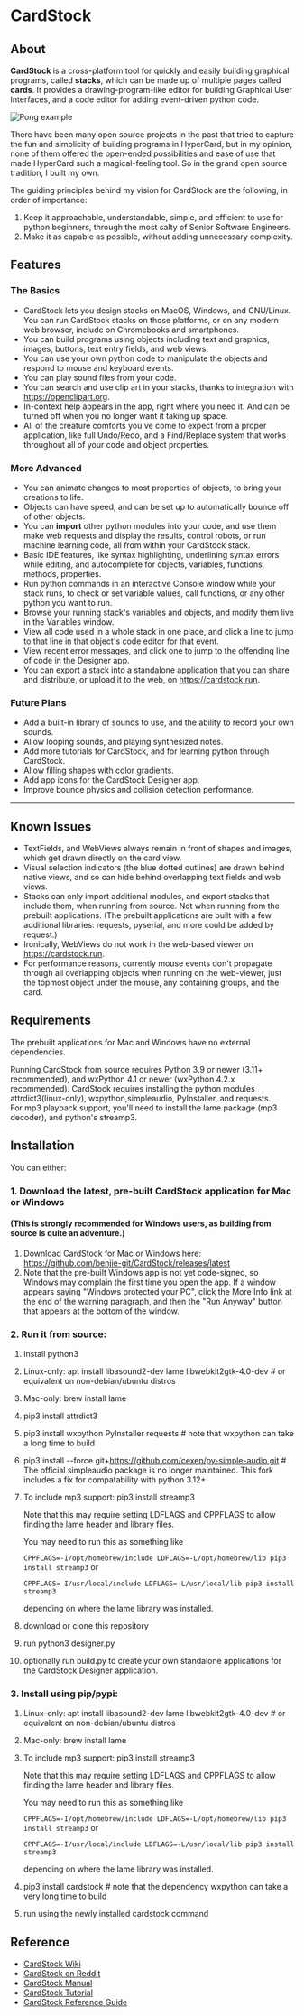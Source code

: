 # CardStock

## About

**CardStock** is a cross-platform tool for quickly and easily building graphical programs, called **stacks**, which can be made up of multiple pages called **cards**.  It provides a drawing-program-like editor for building Graphical User Interfaces, and a code editor for adding event-driven python code.

![Pong example](https://github.com/benjie-git/CardStock/wiki/images/pong.png?raw=true)

There have been many open source projects in the past that tried to capture the fun and simplicity of building programs in HyperCard, but in my opinion, none of them offered the open-ended possibilities and ease of use that made HyperCard such a magical-feeling tool.  So in the grand open source tradition, I built my own.

The guiding principles behind my vision for CardStock are the following, in order of importance:
1. Keep it approachable, understandable, simple, and efficient to use for python beginners, through the most salty of Senior Software Engineers.
2. Make it as capable as possible, without adding unnecessary complexity.

## Features

### The Basics
* CardStock lets you design stacks on MacOS, Windows, and GNU/Linux.  You can run CardStock stacks on those platforms, or on any modern web browser, include on Chromebooks and smartphones.
* You can build programs using objects including text and graphics, images, buttons, text entry fields, and web views.
* You can use your own python code to manipulate the objects and respond to mouse and keyboard events.
* You can play sound files from your code.
* You can search and use clip art in your stacks, thanks to integration with https://openclipart.org.
* In-context help appears in the app, right where you need it.  And can be turned off when you no longer want it taking up space.
* All of the creature comforts you've come to expect from a proper application, like full Undo/Redo, and a Find/Replace system that works throughout all of your code and object properties.

### More Advanced
* You can animate changes to most properties of objects, to bring your creations to life.
* Objects can have speed, and can be set up to automatically bounce off of other objects.
* You can **import** other python modules into your code, and use them make web requests and display the results, control robots, or run machine learning code, all from within your CardStock stack.
* Basic IDE features, like syntax highlighting, underlining syntax errors while editing, and autocomplete for objects, variables, functions, methods, properties.
* Run python commands in an interactive Console window while your stack runs, to check or set variable values, call functions, or any other python you want to run.
* Browse your running stack's variables and objects, and modify them live in the Variables window.
* View all code used in a whole stack in one place, and click a line to jump to that line in that object's code editor for that event.
* View recent error messages, and click one to jump to the offending line of code in the Designer app.
* You can export a stack into a standalone application that you can share and distribute, or upload it to the web, on https://cardstock.run.

### Future Plans
* Add a built-in library of sounds to use, and the ability to record your own sounds.
* Allow looping sounds, and playing synthesized notes.
* Add more tutorials for CardStock, and for learning python through CardStock.
* Allow filling shapes with color gradients.
* Add app icons for the CardStock Designer app.
* Improve bounce physics and collision detection performance.

________
## Known Issues
* TextFields, and WebViews always remain in front of shapes and images, which get drawn directly on the card view.
* Visual selection indicators (the blue dotted outlines) are drawn behind native views, and so can hide behind overlapping text fields and web views.
* Stacks can only import additional modules, and export stacks that include them, when running from source.  Not when running from the prebuilt applications. (The prebuilt applications are built with a few additional libraries: requests, pyserial, and more could be added by request.)
* Ironically, WebViews do not work in the web-based viewer on https://cardstock.run.
* For performance reasons, currently mouse events don't propagate through all overlapping objects when running on the web-viewer, just the topmost object under the mouse, any containing groups, and the card.

## Requirements
The prebuilt applications for Mac and Windows have no external dependencies.

Running CardStock from source requires Python 3.9 or newer (3.11+ recommended), and wxPython 4.1 or newer (wxPython 4.2.x recommended).
CardStock requires installing the python modules attrdict3(linux-only), wxpython,simpleaudio, PyInstaller, and requests.  
For mp3 playback support, you'll need to install the lame package (mp3 decoder), and python's streamp3. 

## Installation
You can either:

### 1. Download the latest, pre-built CardStock application for Mac or Windows
#### (This is strongly recommended for Windows users, as building from source is quite an adventure.)
1. Download CardStock for Mac or Windows here: https://github.com/benjie-git/CardStock/releases/latest
2. Note that the pre-built Windows app is not yet code-signed, so Windows may complain the first time you open the app. If a window appears saying "Windows protected your PC", click the More Info link at the end of the warning paragraph, and then the "Run Anyway" button that appears at the bottom of the window.

### 2. Run it from source:
1. install python3
2. Linux-only: apt install libasound2-dev lame libwebkit2gtk-4.0-dev  # or equivalent on non-debian/ubuntu distros
3. Mac-only: brew install lame
4. pip3 install attrdict3
5. pip3 install wxpython PyInstaller requests  # note that wxpython can take a long time to build
6. pip3 install --force git+https://github.com/cexen/py-simple-audio.git  # The official simpleaudio package is no longer maintained.  This fork includes a fix for compatability with python 3.12+
7. To include mp3 support: pip3 install streamp3

   Note that this may require setting LDFLAGS and CPPFLAGS to allow finding the lame header and library files.

    You may need to run this as something like

   `CPPFLAGS=-I/opt/homebrew/include LDFLAGS=-L/opt/homebrew/lib pip3 install streamp3` or 

    `CPPFLAGS=-I/usr/local/include LDFLAGS=-L/usr/local/lib pip3 install streamp3`

    depending on where the lame library was installed.
   
7. download or clone this repository
8. run python3 designer.py
9. optionally run build.py to create your own standalone applications for the CardStock Designer application.

### 3. Install using pip/pypi:
1. Linux-only: apt install libasound2-dev lame libwebkit2gtk-4.0-dev  # or equivalent on non-debian/ubuntu distros
2. Mac-only: brew install lame
3. To include mp3 support: pip3 install streamp3

   Note that this may require setting LDFLAGS and CPPFLAGS to allow finding the lame header and library files.

    You may need to run this as something like

   `CPPFLAGS=-I/opt/homebrew/include LDFLAGS=-L/opt/homebrew/lib pip3 install streamp3` or 

    `CPPFLAGS=-I/usr/local/include LDFLAGS=-L/usr/local/lib pip3 install streamp3`

    depending on where the lame library was installed.

4. pip3 install cardstock  # note that the dependency wxpython can take a very long time to build
5. run using the newly installed cardstock command


## Reference
* [CardStock Wiki](https://github.com/benjie-git/CardStock/wiki)
* [CardStock on Reddit](https://www.reddit.com/r/CardStockPython/)
* [CardStock Manual](https://github.com/benjie-git/CardStock/wiki/Manual)
* [CardStock Tutorial](https://github.com/benjie-git/CardStock/wiki/Tutorial-Dice)
* [CardStock Reference Guide](https://github.com/benjie-git/CardStock/wiki/Reference)
